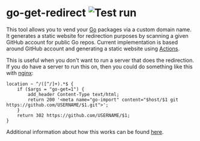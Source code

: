 # go-get-redirect ![Test run](https://github.com/gentlecat/go-get-redirect/workflows/Test%20run/badge.svg)

This tool allows you to vend your [Go](https://go.dev/) packages via a custom domain name. It generates a static website for redirection purposes by scanning a given GitHub account for public Go repos. Current implementation is based around GitHub account and generating a static website using [Actions](https://github.com/features/actions).

This is useful when you don't want to run a server that does the redirection. If you do have a server to run this on, then you could do something like this with [nginx](https://nginx.org):

```
location ~ ^/([^/]+).*$ {
	if ($args = "go-get=1") {
		add_header Content-Type text/html;
		return 200 '<meta name="go-import" content="$host/$1 git https://github.com/USERNAME/$1.git">';
	}
	return 302 https://github.com/USERNAME/$1;
}
```

Additional information about how this works can be found [here](https://pkg.go.dev/cmd/go#hdr-Remote_import_paths).
